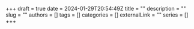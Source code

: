 +++ 
draft = true
date = 2024-01-29T20:54:49Z
title = ""
description = ""
slug = ""
authors = []
tags = []
categories = []
externalLink = ""
series = []
+++
